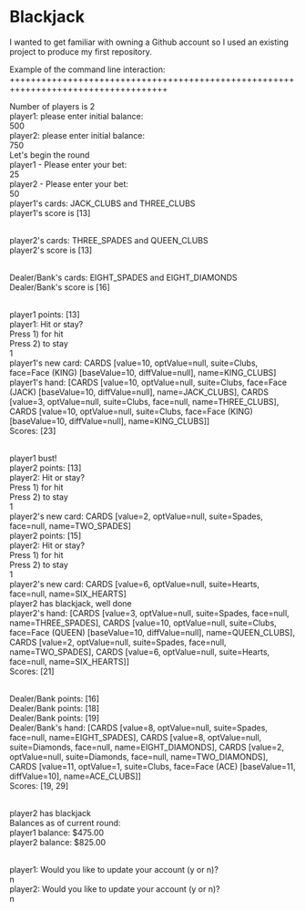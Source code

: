 <h1>Blackjack</h1>

I wanted to get familiar with owning a Github account so I used an existing project to produce my first repository.<br>

Example of the command line interaction:
++++++++++++++++++++++++++++++++++++++++++++++++++++++++++++++++++++++++++++++++++++

Number of players is 2<br>
player1: please enter initial balance:<br>
500<br>
player2: please enter initial balance:<br>
750<br>
Let's begin the round<br>
player1 - Please enter your bet:<br>
25<br>
player2 - Please enter your bet:<br>
50<br>
player1's cards: JACK_CLUBS and THREE_CLUBS<br>
player1's score is [13]<br><br>

player2's cards: THREE_SPADES and QUEEN_CLUBS<br>
player2's score is [13]<br><br>

Dealer/Bank's cards: EIGHT_SPADES and EIGHT_DIAMONDS<br>
Dealer/Bank's score is [16]<br><br>

player1 points: [13]<br>
player1: Hit or stay?<br>
Press 1) for hit<br>
Press 2) to stay<br>
1<br>
player1's new card: CARDS [value=10, optValue=null, suite=Clubs, face=Face (KING) [baseValue=10, diffValue=null], name=KING_CLUBS]<br>
player1's hand: [CARDS [value=10, optValue=null, suite=Clubs, face=Face (JACK) [baseValue=10, diffValue=null], name=JACK_CLUBS], CARDS [value=3, optValue=null, suite=Clubs, face=null, name=THREE_CLUBS], CARDS [value=10, optValue=null, suite=Clubs, face=Face (KING) [baseValue=10, diffValue=null], name=KING_CLUBS]]<br>
Scores: [23]<br><br>

player1 bust!<br>
player2 points: [13]<br>
player2: Hit or stay?<br>
Press 1) for hit<br>
Press 2) to stay<br>
1<br>
player2's new card: CARDS [value=2, optValue=null, suite=Spades, face=null, name=TWO_SPADES]<br>
player2 points: [15]<br>
player2: Hit or stay?<br>
Press 1) for hit<br>
Press 2) to stay<br>
1<br>
player2's new card: CARDS [value=6, optValue=null, suite=Hearts, face=null, name=SIX_HEARTS]<br>
player2 has blackjack, well done<br>
player2's hand: [CARDS [value=3, optValue=null, suite=Spades, face=null, name=THREE_SPADES], CARDS [value=10, optValue=null, suite=Clubs, face=Face (QUEEN) [baseValue=10, diffValue=null], name=QUEEN_CLUBS], CARDS [value=2, optValue=null, suite=Spades, face=null, name=TWO_SPADES], CARDS [value=6, optValue=null, suite=Hearts, face=null, name=SIX_HEARTS]]<br>
Scores: [21]<br><br>

Dealer/Bank points: [16]<br>
Dealer/Bank points: [18]<br>
Dealer/Bank points: [19]<br>
Dealer/Bank's hand: [CARDS [value=8, optValue=null, suite=Spades, face=null, name=EIGHT_SPADES], CARDS [value=8, optValue=null, suite=Diamonds, face=null, name=EIGHT_DIAMONDS], CARDS [value=2, optValue=null, suite=Diamonds, face=null, name=TWO_DIAMONDS], CARDS [value=11, optValue=1, suite=Clubs, face=Face (ACE) [baseValue=11, diffValue=10], name=ACE_CLUBS]]<br>
Scores: [19, 29]<br><br>

player2 has blackjack<br>
Balances as of current round:<br>
player1 balance: $475.00<br>
player2 balance: $825.00<br><br>

player1: Would you like to update your account (y or n)?<br>
n<br>
player2: Would you like to update your account (y or n)?<br>
n<br>
